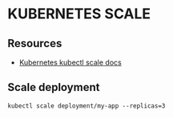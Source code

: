 # KUBERNETES SCALE

## Resources

- [Kubernetes kubectl scale docs](https://kubernetes.io/docs/reference/generated/kubectl/kubectl-commands#scale)

## Scale deployment

```console
kubectl scale deployment/my-app --replicas=3
```
